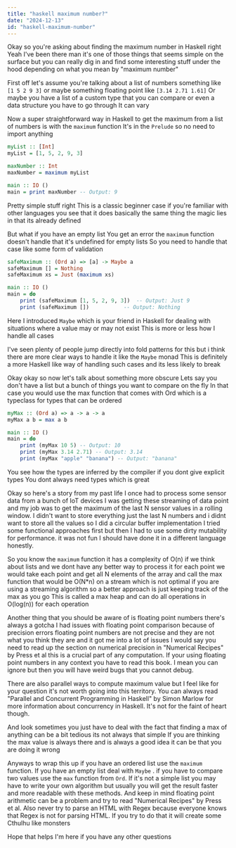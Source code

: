 ```yaml
---
title: "haskell maximum number?"
date: "2024-12-13"
id: "haskell-maximum-number"
---
```


Okay so you're asking about finding the maximum number in Haskell right Yeah I've been there man it's one of those things that seems simple on the surface but you can really dig in and find some interesting stuff under the hood depending on what you mean by "maximum number"

First off let's assume you're talking about a list of numbers something like `[1 5 2 9 3]` or maybe something floating point like `[3.14 2.71 1.61]` Or maybe you have a list of a custom type that you can compare or even a data structure you have to go through It can vary

Now a super straightforward way in Haskell to get the maximum from a list of numbers is with the `maximum` function It's in the `Prelude` so no need to import anything

```haskell
myList :: [Int]
myList = [1, 5, 2, 9, 3]

maxNumber :: Int
maxNumber = maximum myList

main :: IO ()
main = print maxNumber -- Output: 9
```

Pretty simple stuff right This is a classic beginner case if you're familiar with other languages you see that it does basically the same thing the magic lies in that its already defined

But what if you have an empty list You get an error the `maximum` function doesn't handle that it's undefined for empty lists So you need to handle that case like some form of validation

```haskell
safeMaximum :: (Ord a) => [a] -> Maybe a
safeMaximum [] = Nothing
safeMaximum xs = Just (maximum xs)

main :: IO ()
main = do
    print (safeMaximum [1, 5, 2, 9, 3])  -- Output: Just 9
    print (safeMaximum [])           -- Output: Nothing
```

Here I introduced `Maybe` which is your friend in Haskell for dealing with situations where a value may or may not exist This is more or less how I handle all cases

I've seen plenty of people jump directly into fold patterns for this but i think there are more clear ways to handle it like the `Maybe` monad This is definitely a more Haskell like way of handling such cases and its less likely to break

Okay okay so now let's talk about something more obscure Lets say you don't have a list but a bunch of things you want to compare on the fly In that case you would use the max function that comes with Ord which is a typeclass for types that can be ordered

```haskell
myMax :: (Ord a) => a -> a -> a
myMax a b = max a b

main :: IO ()
main = do
    print (myMax 10 5) -- Output: 10
    print (myMax 3.14 2.71) -- Output: 3.14
    print (myMax "apple" "banana") -- Output: "banana"
```

You see how the types are inferred by the compiler if you dont give explicit types You dont always need types which is great

Okay so here's a story from my past life I once had to process some sensor data from a bunch of IoT devices I was getting these streaming of data point and my job was to get the maximum of the last N sensor values in a rolling window. I didn't want to store everything just the last N numbers and i didnt want to store all the values so I did a circular buffer implementation I tried some functional approaches first but then I had to use some dirty mutability for performance. it was not fun I should have done it in a different language honestly.

So you know the `maximum` function it has a complexity of O(n) if we think about lists and we dont have any better way to process it for each point we would take each point and get all N elements of the array and call the max function that would be O(N*n) on a stream which is not optimal if you are using a streaming algorithm so a better approach is just keeping track of the max as you go This is called a max heap and can do all operations in O(log(n)) for each operation

Another thing that you should be aware of is floating point numbers there's always a gotcha I had issues with floating point comparison because of precision errors floating point numbers are not precise and they are not what you think they are and it got me into a lot of issues I would say you need to read up the section on numerical precision in "Numerical Recipes" by Press et al this is a crucial part of any computation. If your using floating point numbers in any context you have to read this book. I mean you can ignore but then you will have weird bugs that you cannot debug.

There are also parallel ways to compute maximum value but I feel like for your question it's not worth going into this territory. You can always read "Parallel and Concurrent Programming in Haskell" by Simon Marlow for more information about concurrency in Haskell. It's not for the faint of heart though.

And look sometimes you just have to deal with the fact that finding a max of anything can be a bit tedious its not always that simple If you are thinking the max value is always there and is always a good idea it can be that you are doing it wrong

Anyways to wrap this up if you have an ordered list use the `maximum` function. If you have an empty list deal with `Maybe` . if you have to compare two values use the `max` function from `Ord`. If it's not a simple list you may have to write your own algorithm but usually you will get the result faster and more readable with these methods. And keep in mind floating point arithmetic can be a problem and try to read "Numerical Recipes" by Press et al. Also never try to parse an HTML with Regex because everyone knows that Regex is not for parsing HTML. If you try to do that it will create some Cthulhu like monsters

Hope that helps I'm here if you have any other questions
